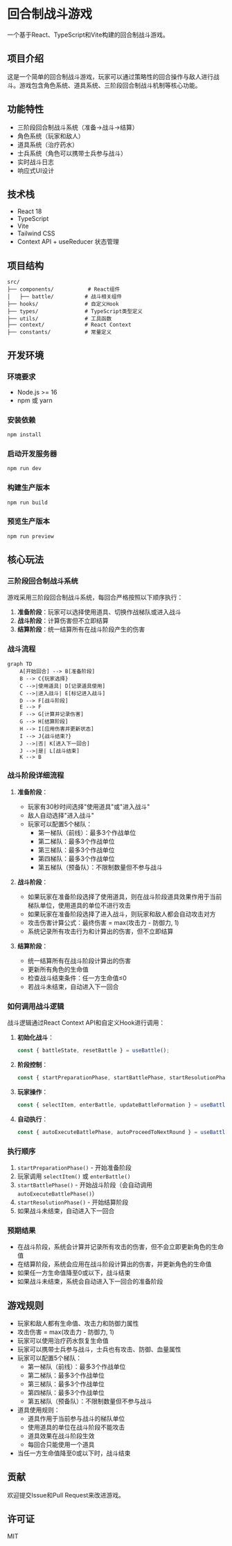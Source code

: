 # 回合制战斗游戏

一个基于React、TypeScript和Vite构建的回合制战斗游戏。

## 项目介绍

这是一个简单的回合制战斗游戏，玩家可以通过策略性的回合操作与敌人进行战斗。游戏包含角色系统、道具系统、三阶段回合制战斗机制等核心功能。

## 功能特性

- 三阶段回合制战斗系统（准备→战斗→结算）
- 角色系统（玩家和敌人）
- 道具系统（治疗药水）
- 士兵系统（角色可以携带士兵参与战斗）
- 实时战斗日志
- 响应式UI设计

## 技术栈

- React 18
- TypeScript
- Vite
- Tailwind CSS
- Context API + useReducer 状态管理

## 项目结构

```
src/
├── components/           # React组件
│   ├── battle/          # 战斗相关组件
├── hooks/               # 自定义Hook
├── types/               # TypeScript类型定义
├── utils/               # 工具函数
├── context/             # React Context
├── constants/           # 常量定义
```

## 开发环境

### 环境要求

- Node.js >= 16
- npm 或 yarn

### 安装依赖

```bash
npm install
```

### 启动开发服务器

```bash
npm run dev
```

### 构建生产版本

```bash
npm run build
```

### 预览生产版本

```bash
npm run preview
```

## 核心玩法

### 三阶段回合制战斗系统

游戏采用三阶段回合制战斗系统，每回合严格按照以下顺序执行：

1. **准备阶段**：玩家可以选择使用道具、切换作战梯队或进入战斗
2. **战斗阶段**：计算伤害但不立即结算
3. **结算阶段**：统一结算所有在战斗阶段产生的伤害

### 战斗流程

```mermaid
graph TD
    A[开始回合] --> B[准备阶段]
    B --> C{玩家选择}
    C -->|使用道具| D[记录道具使用]
    C -->|进入战斗| E[标记进入战斗]
    D --> F[战斗阶段]
    E --> F
    F --> G[计算并记录伤害]
    G --> H[结算阶段]
    H --> I[应用伤害并更新状态]
    I --> J{战斗结束?}
    J -->|否| K[进入下一回合]
    J -->|是| L[战斗结束]
    K --> B
```

### 战斗阶段详细流程

1. **准备阶段**：
   - 玩家有30秒时间选择"使用道具"或"进入战斗"
   - 敌人自动选择"进入战斗"
   - 玩家可以配置5个梯队：
     - 第一梯队（前线）：最多3个作战单位
     - 第二梯队：最多3个作战单位
     - 第三梯队：最多3个作战单位
     - 第四梯队：最多3个作战单位
     - 第五梯队（预备队）：不限制数量但不参与战斗

2. **战斗阶段**：
   - 如果玩家在准备阶段选择了使用道具，则在战斗阶段道具效果作用于当前梯队单位，使用道具的单位不进行攻击
   - 如果玩家在准备阶段选择了进入战斗，则玩家和敌人都会自动攻击对方
   - 攻击伤害计算公式：最终伤害 = max(攻击力 - 防御力, 1)
   - 系统记录所有攻击行为和计算出的伤害，但不立即结算

3. **结算阶段**：
   - 统一结算所有在战斗阶段计算出的伤害
   - 更新所有角色的生命值
   - 检查战斗结束条件：任一方生命值≤0
   - 若战斗未结束，自动进入下一回合

### 如何调用战斗逻辑

战斗逻辑通过React Context API和自定义Hook进行调用：

1. **初始化战斗**：
   ```typescript
   const { battleState, resetBattle } = useBattle();
   ```

2. **阶段控制**：
   ```typescript
   const { startPreparationPhase, startBattlePhase, startResolutionPhase } = useBattle();
   ```

3. **玩家操作**：
   ```typescript
   const { selectItem, enterBattle, updateBattleFormation } = useBattle();
   ```

4. **自动执行**：
   ```typescript
   const { autoExecuteBattlePhase, autoProceedToNextRound } = useBattle();
   ```

### 执行顺序

1. `startPreparationPhase()` - 开始准备阶段
2. 玩家调用 `selectItem()` 或 `enterBattle()`
3. `startBattlePhase()` - 开始战斗阶段（会自动调用 `autoExecuteBattlePhase()`）
4. `startResolutionPhase()` - 开始结算阶段
5. 如果战斗未结束，自动进入下一回合

### 预期结果

- 在战斗阶段，系统会计算并记录所有攻击的伤害，但不会立即更新角色的生命值
- 在结算阶段，系统会应用在战斗阶段计算出的伤害，并更新角色的生命值
- 如果任一方生命值降至0或以下，战斗结束
- 如果战斗未结束，系统会自动进入下一回合的准备阶段

## 游戏规则

- 玩家和敌人都有生命值、攻击力和防御力属性
- 攻击伤害 = max(攻击力 - 防御力, 1)
- 玩家可以使用治疗药水恢复生命值
- 玩家可以携带士兵参与战斗，士兵也有攻击、防御、血量属性
- 玩家可以配置5个梯队：
  - 第一梯队（前线）：最多3个作战单位
  - 第二梯队：最多3个作战单位
  - 第三梯队：最多3个作战单位
  - 第四梯队：最多3个作战单位
  - 第五梯队（预备队）：不限制数量但不参与战斗
- 道具使用规则：
  - 道具作用于当前参与战斗的梯队单位
  - 使用道具的单位在战斗阶段不能攻击
  - 道具效果在战斗阶段生效
  - 每回合只能使用一个道具
- 当任一方生命值降至0或以下时，战斗结束

## 贡献

欢迎提交Issue和Pull Request来改进游戏。

## 许可证

MIT
